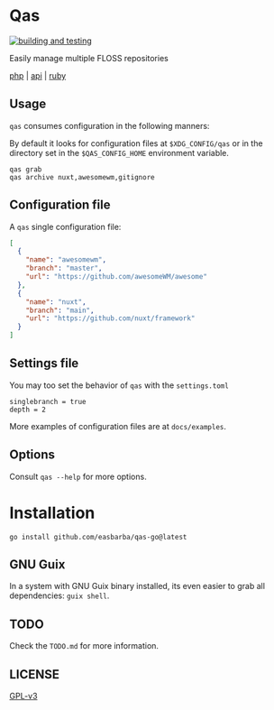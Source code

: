 <!--
Qas is free software: you can redistribute it and/or modify
it under the terms of the GNU General Public License as published by
the Free Software Foundation, either version 3 of the License, or
(at your option) any later version.

Qas is distributed in the hope that it will be useful,
but WITHOUT ANY WARRANTY; without even the implied warranty of
MERCHANTABILITY or FITNESS FOR A PARTICULAR PURPOSE.  See the
GNU General Public License for more details.

You should have received a copy of the GNU General Public License
along with Qas. If not, see <https://www.gnu.org/licenses/>.
-->

# Qas

[![building and testing](https://github.com/easbarba/qas_go/workflows/ci/badge.svg)](https://github.com/easbarba/qas_go/actions)

Easily manage multiple FLOSS repositories

[php](https://github.com/easbarba/qas_php) | [api](https://github.com/easbarba/qas_api) | [ruby](https://github.com/easbarba/qas_rb)

## Usage

`qas` consumes configuration in the following manners:

By default it looks for configuration files at `$XDG_CONFIG/qas` or in the
directory set in the `$QAS_CONFIG_HOME` environment variable.

```shell
qas grab
qas archive nuxt,awesomewm,gitignore
```

<!-- Of course, a `JSON` configuration file can provide projects; -->

<!-- ```shell -->
<!-- qas grab --json ~/Downloads/misc.json -->
<!-- ``` -->

<!-- or it consumes even a REST API `JSON` resource providing all the projects. -->

<!-- ```shell -->
<!-- qas grab --api localhost:5000/configs -->
<!-- ``` -->

<!-- PS: an API example is at: https://github.com/easbarba/qas_api. -->

## Configuration file

A `qas` single configuration file:

```json
[
  {
    "name": "awesomewm",
    "branch": "master",
    "url": "https://github.com/awesomeWM/awesome"
  },
  {
    "name": "nuxt",
    "branch": "main",
    "url": "https://github.com/nuxt/framework"
  }
]
```

## Settings file

You may too set the behavior of `qas` with the `settings.toml`

```
singlebranch = true
depth = 2
```

More examples of configuration files are at `docs/examples`.

## Options

Consult `qas --help` for more options.

# Installation

`go install github.com/easbarba/qas-go@latest`

## GNU Guix

In a system with GNU Guix binary installed, its even easier to grab all
dependencies: `guix shell`.

## TODO

Check the `TODO.md` for more information.

## LICENSE

[GPL-v3](https://www.gnu.org/licenses/gpl-3.0.en.html)
